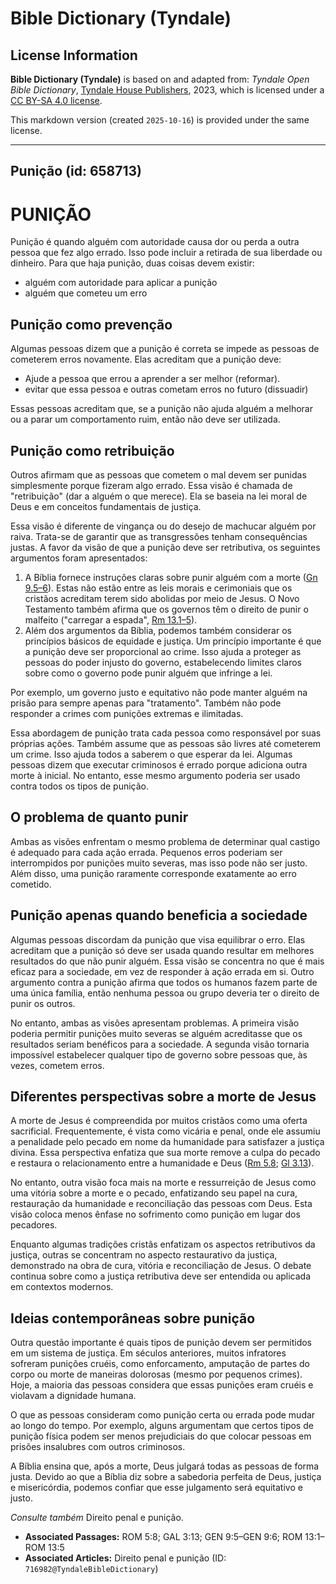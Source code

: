 # Bible Dictionary (Tyndale)

## License Information

**Bible Dictionary (Tyndale)** is based on and adapted from: _Tyndale Open Bible Dictionary_, [Tyndale House Publishers](https://tyndaleopenresources.com/), 2023, which is licensed under a [CC BY-SA 4.0 license](https://creativecommons.org/licenses/by-sa/4.0/legalcode.en).

This markdown version (created `2025-10-16`) is provided under the same license.



--------------------------------

## Punição (id: 658713)

PUNIÇÃO
=======

Punição é quando alguém com autoridade causa dor ou perda a outra pessoa que fez algo errado. Isso pode incluir a retirada de sua liberdade ou dinheiro. Para que haja punição, duas coisas devem existir:

* alguém com autoridade para aplicar a punição
* alguém que cometeu um erro

Punição como prevenção
----------------------

Algumas pessoas dizem que a punição é correta se impede as pessoas de cometerem erros novamente. Elas acreditam que a punição deve:

* Ajude a pessoa que errou a aprender a ser melhor (reformar).
* evitar que essa pessoa e outras cometam erros no futuro (dissuadir)

Essas pessoas acreditam que, se a punição não ajuda alguém a melhorar ou a parar um comportamento ruim, então não deve ser utilizada.

Punição como retribuição
------------------------

Outros afirmam que as pessoas que cometem o mal devem ser punidas simplesmente porque fizeram algo errado. Essa visão é chamada de "retribuição" (dar a alguém o que merece). Ela se baseia na lei moral de Deus e em conceitos fundamentais de justiça.

Essa visão é diferente de vingança ou do desejo de machucar alguém por raiva. Trata\-se de garantir que as transgressões tenham consequências justas. A favor da visão de que a punição deve ser retributiva, os seguintes argumentos foram apresentados:

1. A Bíblia fornece instruções claras sobre punir alguém com a morte ([Gn 9\.5–6](https://ref.ly/Gen9:5-Gen9:6)). Estas não estão entre as leis morais e cerimoniais que os cristãos acreditam terem sido abolidas por meio de Jesus. O Novo Testamento também afirma que os governos têm o direito de punir o malfeito ("carregar a espada", [Rm 13\.1](https://ref.ly/Rom13:1-Rom13:5)[–](https://ref.ly/Gen9:5-Gen9:6)[5](https://ref.ly/Rom13:1-Rom13:5)).
2. Além dos argumentos da Bíblia, podemos também considerar os princípios básicos de equidade e justiça. Um princípio importante é que a punição deve ser proporcional ao crime. Isso ajuda a proteger as pessoas do poder injusto do governo, estabelecendo limites claros sobre como o governo pode punir alguém que infringe a lei. 
  
Por exemplo, um governo justo e equitativo não pode manter alguém na prisão para sempre apenas para "tratamento". Também não pode responder a crimes com punições extremas e ilimitadas.

Essa abordagem de punição trata cada pessoa como responsável por suas próprias ações. Também assume que as pessoas são livres até cometerem um crime. Isso ajuda todos a saberem o que esperar da lei. Algumas pessoas dizem que executar criminosos é errado porque adiciona outra morte à inicial. No entanto, esse mesmo argumento poderia ser usado contra todos os tipos de punição.

O problema de quanto punir
--------------------------

Ambas as visões enfrentam o mesmo problema de determinar qual castigo é adequado para cada ação errada. Pequenos erros poderiam ser interrompidos por punições muito severas, mas isso pode não ser justo. Além disso, uma punição raramente corresponde exatamente ao erro cometido.

Punição apenas quando beneficia a sociedade
-------------------------------------------

Algumas pessoas discordam da punição que visa equilibrar o erro. Elas acreditam que a punição só deve ser usada quando resultar em melhores resultados do que não punir alguém. Essa visão se concentra no que é mais eficaz para a sociedade, em vez de responder à ação errada em si. Outro argumento contra a punição afirma que todos os humanos fazem parte de uma única família, então nenhuma pessoa ou grupo deveria ter o direito de punir os outros.

No entanto, ambas as visões apresentam problemas. A primeira visão poderia permitir punições muito severas se alguém acreditasse que os resultados seriam benéficos para a sociedade. A segunda visão tornaria impossível estabelecer qualquer tipo de governo sobre pessoas que, às vezes, cometem erros.

Diferentes perspectivas sobre a morte de Jesus
----------------------------------------------

A morte de Jesus é compreendida por muitos cristãos como uma oferta sacrificial. Frequentemente, é vista como vicária e penal, onde ele assumiu a penalidade pelo pecado em nome da humanidade para satisfazer a justiça divina. Essa perspectiva enfatiza que sua morte remove a culpa do pecado e restaura o relacionamento entre a humanidade e Deus ([Rm 5\.8](https://ref.ly/Rom5:8); [Gl 3\.13](https://ref.ly/Gal3:13)).

No entanto, outra visão foca mais na morte e ressurreição de Jesus como uma vitória sobre a morte e o pecado, enfatizando seu papel na cura, restauração da humanidade e reconciliação das pessoas com Deus. Esta visão coloca menos ênfase no sofrimento como punição em lugar dos pecadores.

Enquanto algumas tradições cristãs enfatizam os aspectos retributivos da justiça, outras se concentram no aspecto restaurativo da justiça, demonstrado na obra de cura, vitória e reconciliação de Jesus. O debate continua sobre como a justiça retributiva deve ser entendida ou aplicada em contextos modernos.

Ideias contemporâneas sobre punição
-----------------------------------

Outra questão importante é quais tipos de punição devem ser permitidos em um sistema de justiça. Em séculos anteriores, muitos infratores sofreram punições cruéis, como enforcamento, amputação de partes do corpo ou morte de maneiras dolorosas (mesmo por pequenos crimes). Hoje, a maioria das pessoas considera que essas punições eram cruéis e violavam a dignidade humana.

O que as pessoas consideram como punição certa ou errada pode mudar ao longo do tempo. Por exemplo, alguns argumentam que certos tipos de punição física podem ser menos prejudiciais do que colocar pessoas em prisões insalubres com outros criminosos.

A Bíblia ensina que, após a morte, Deus julgará todas as pessoas de forma justa. Devido ao que a Bíblia diz sobre a sabedoria perfeita de Deus, justiça e misericórdia, podemos confiar que esse julgamento será equitativo e justo.

*Consulte também* Direito penal e punição.

* **Associated Passages:** ROM 5:8; GAL 3:13; GEN 9:5–GEN 9:6; ROM 13:1–ROM 13:5
* **Associated Articles:** Direito penal e punição (ID: `716982@TyndaleBibleDictionary`)

